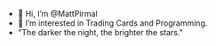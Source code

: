 - 👋 Hi, I’m @MattPirmal
- 👀 I’m interested in Trading Cards and Programming.
- "The darker the night, the brighter the stars." 


